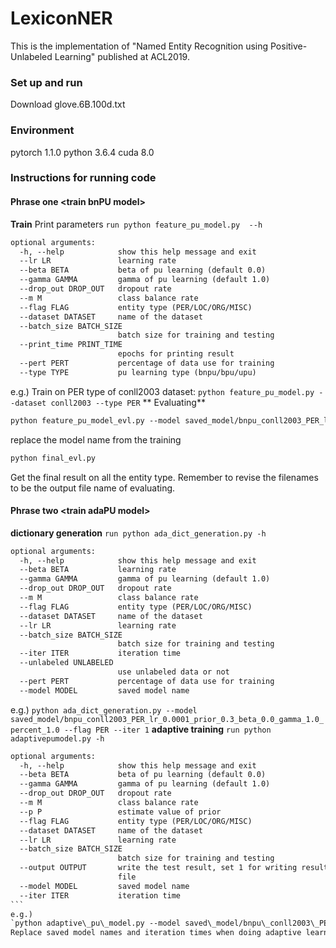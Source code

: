 # LexiconNER
This is the implementation of "Named Entity Recognition using Positive-Unlabeled Learning" published at ACL2019.

### Set up and run
Download glove.6B.100d.txt
### Environment
pytorch 1.1.0
python 3.6.4
cuda 8.0
### Instructions for running code
#### Phrase one \<train bnPU model\>
**Train**
Print parameters
`run python feature_pu_model.py  --h`
```html
optional arguments:
  -h, --help            show this help message and exit
  --lr LR               learning rate
  --beta BETA           beta of pu learning (default 0.0)
  --gamma GAMMA         gamma of pu learning (default 1.0)
  --drop_out DROP_OUT   dropout rate
  --m M                 class balance rate
  --flag FLAG           entity type (PER/LOC/ORG/MISC)
  --dataset DATASET     name of the dataset
  --batch_size BATCH_SIZE
                    	batch size for training and testing
  --print_time PRINT_TIME
                    	epochs for printing result
  --pert PERT           percentage of data use for training
  --type TYPE           pu learning type (bnpu/bpu/upu)
```
e.g.)
Train on PER type of conll2003 dataset:
`python feature_pu_model.py --dataset conll2003 --type PER`
** Evaluating**
```html
python feature_pu_model_evl.py --model saved_model/bnpu_conll2003_PER_lr_0.0001_prior_0.3_beta_0.0_gamma_1.0_percent_1.0 --flag PER --dataset conll2003 --output 1
```
replace the model name from the training
```html
python final_evl.py 
```
Get the final result on all the entity type. Remember to revise the filenames to be the output file name of evaluating.

#### Phrase two \<train adaPU model\>
**dictionary generation**
`run python ada_dict_generation.py -h`
```html
optional arguments:
  -h, --help            show this help message and exit
  --beta BETA           learning rate
  --gamma GAMMA         gamma of pu learning (default 1.0)
  --drop_out DROP_OUT   dropout rate
  --m M                 class balance rate
  --flag FLAG           entity type (PER/LOC/ORG/MISC)
  --dataset DATASET     name of the dataset
  --lr LR               learning rate
  --batch_size BATCH_SIZE
                        batch size for training and testing
  --iter ITER           iteration time
  --unlabeled UNLABELED
                        use unlabeled data or not
  --pert PERT           percentage of data use for training
  --model MODEL         saved model name
```
e.g.)
`python ada_dict_generation.py --model saved_model/bnpu_conll2003_PER_lr_0.0001_prior_0.3_beta_0.0_gamma_1.0_percent_1.0 --flag PER --iter 1`
**adaptive training**
`run python adaptivepumodel.py -h `
````html
optional arguments:
  -h, --help            show this help message and exit
  --beta BETA           beta of pu learning (default 0.0)
  --gamma GAMMA         gamma of pu learning (default 1.0)
  --drop_out DROP_OUT   dropout rate
  --m M                 class balance rate
  --p P                 estimate value of prior
  --flag FLAG           entity type (PER/LOC/ORG/MISC)
  --dataset DATASET     name of the dataset
  --lr LR               learning rate
  --batch_size BATCH_SIZE
                        batch size for training and testing
  --output OUTPUT       write the test result, set 1 for writing result to
                        file
  --model MODEL         saved model name
  --iter ITER           iteration time
```
e.g.)
`python adaptive\_pu\_model.py --model saved\_model/bnpu\_conll2003\_PER\_lr\_0.0001\_prior\_0.3\_beta\_0.0\_gamma\_1.0\_percent\_1.0 --flag PER --iter 1`
Replace saved model names and iteration times when doing adaptive learning. And in the same iteration the iter number in dictionary generation and adaptive learning should be same.
